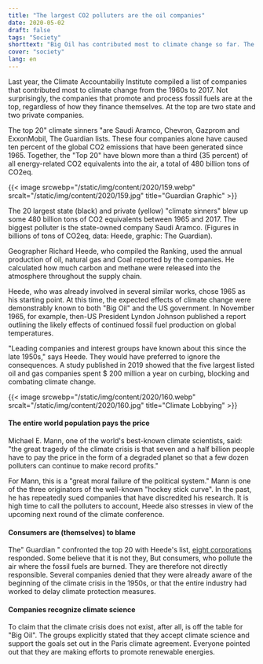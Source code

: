 ```yaml
---
title: "The largest CO2 polluters are the oil companies"
date: 2020-05-02
draft: false
tags: "Society"
shorttext: "Big Oil has contributed most to climate change so far. The companies knew about the dangers early on."
cover: "society"
lang: en
---
```


Last year, the Climate Accountabiliy Institute compiled a list of companies that contributed most to climate change from the 1960s to 2017. Not surprisingly, the companies that promote and process fossil fuels are at the top, regardless of how they finance themselves. At the top are two state and two private companies.

The top 20" climate sinners "are Saudi Aramco, Chevron, Gazprom and ExxonMobil, The Guardian lists. These four companies alone have caused ten percent of the global CO2 emissions that have been generated since 1965. Together, the "Top 20" have blown more than a third (35 percent) of all energy-related CO2 equivalents into the air, a total of 480 billion tons of CO2eq.

{{< image srcwebp="/static/img/content/2020/159.webp" srcalt="/static/img/content/2020/159.jpg" title="Guardian Graphic" >}}

The 20 largest state (black) and private (yellow) "climate sinners" blew up some 480 billion tons of CO2 equivalents between 1965 and 2017. The biggest polluter is the state-owned company Saudi Aramco. (Figures in billions of tons of CO2eq, data: Heede, graphic: The Guardian).

Geographer Richard Heede, who compiled the Ranking, used the annual production of oil, natural gas and Coal reported by the companies. He calculated how much carbon and methane were released into the atmosphere throughout the supply chain.

Heede, who was already involved in several similar works, chose 1965 as his starting point. At this time, the expected effects of climate change were demonstrably known to both "Big Oil" and the US government. In November 1965, for example, then-US President Lyndon Johnson published a report outlining the likely effects of continued fossil fuel production on global temperatures.

"Leading companies and interest groups have known about this since the late 1950s," says Heede. They would have preferred to ignore the consequences. A study published in 2019 showed that the five largest listed oil and gas companies spent $ 200 million a year on curbing, blocking and combating climate change.

{{< image srcwebp="/static/img/content/2020/160.webp" srcalt="/static/img/content/2020/160.jpg" title="Climate Lobbying" >}}

#### The entire world population pays the price

Michael E. Mann, one of the world's best-known climate scientists, said: "the great tragedy of the climate crisis is that seven and a half billion people have to pay the price in the form of a degraded planet so that a few dozen polluters can continue to make record profits."

For Mann, this is a "great moral failure of the political system." Mann is one of the three originators of the well-known "hockey stick curve". In the past, he has repeatedly sued companies that have discredited his research. It is high time to call the polluters to account, Heede also stresses in view of the upcoming next round of the climate conference.

#### Consumers are (themselves) to blame

The" Guardian " confronted the top 20 with Heede's list, [eight corporations](https://www.theguardian.com/environment/2019/oct/09/climate-emergency-what-oil-gas-giants-say "Climate emergency: what the oil, coal and gas giants say") responded. Some believe that it is not they, But consumers, who pollute the air where the fossil fuels are burned. They are therefore not directly responsible. Several companies denied that they were already aware of the beginning of the climate crisis in the 1950s, or that the entire industry had worked to delay climate protection measures.

#### Companies recognize climate science

To claim that the climate crisis does not exist, after all, is off the table for "Big Oil". The groups explicitly stated that they accept climate science and support the goals set out in the Paris climate agreement. Everyone pointed out that they are making efforts to promote renewable energies.

